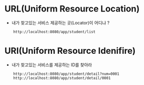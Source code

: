 # URL(Uniform Resource Location)
* 내가 찾고있는 서비스 제공하는 곳(Locator)이 어디냐 ?
```
	http://localhost:8080/app/student/list
```

# URI(Uniform Resource Idenifire)
* 내가 찾고있는 서비스를 제공하는 ID를 찾아라
```
	http://localhost:8080/app/student/detail?num=0001
	http://localhost:8080/app/student/detail/0001
```
